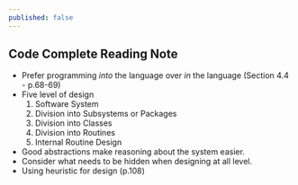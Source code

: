```yaml
---
published: false
---
```

## Code Complete Reading Note

- Prefer programming _into_ the language over _in_ the language (Section 4.4 - p.68-69)
- Five level of design
	1) Software System
    2) Division into Subsystems or Packages
    3) Division into Classes
    4) Division into Routines
    5) Internal Routine Design
- Good abstractions make reasoning about the system easier.
- Consider what needs to be hidden when designing at all level.
- Using heuristic for design (p.108)
